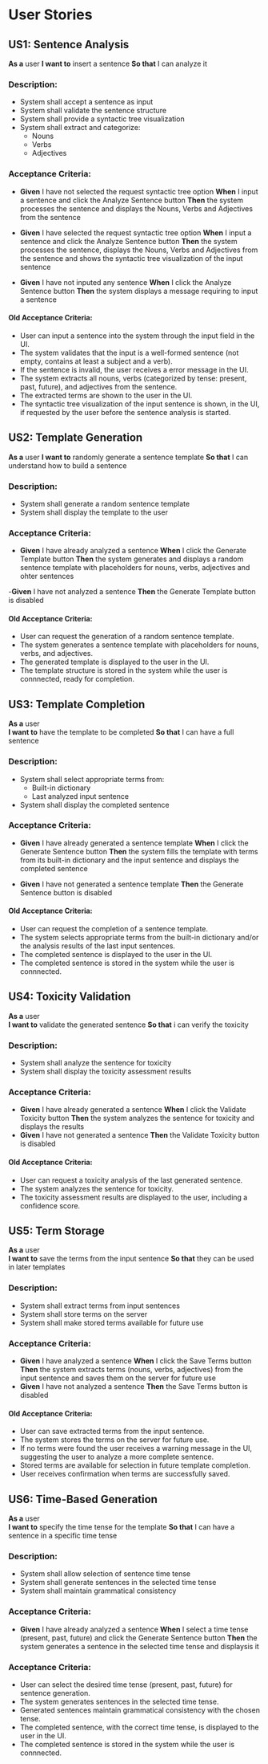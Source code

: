 # User Stories

## US1: Sentence Analysis
**As a** user
**I want to** insert a sentence
**So that** I can analyze it

### Description:
- System shall accept a sentence as input
- System shall validate the sentence structure
- System shall provide a syntactic tree visualization
- System shall extract and categorize:
  - Nouns
  - Verbs
  - Adjectives

### Acceptance Criteria:
- **Given** I have not selected the request syntactic tree option
**When** I input a sentence and click the Analyze Sentence button
**Then** the system processes the sentence and displays the Nouns, Verbs and Adjectives from the sentence

- **Given** I have selected the request syntactic tree option
**When** I input a sentence and click the Analyze Sentence button
**Then** the system processes the sentence, displays the Nouns, Verbs and Adjectives from the sentence and shows the syntactic tree visualization of the input sentence

- **Given** I have not inputed any sentence
**When** I click the Analyze Sentence button
**Then** the system displays a message requiring to input a sentence

#### Old Acceptance Criteria:
- User can input a sentence into the system through the input field in the UI.
- The system validates that the input is a well-formed sentence (not empty, contains at least a subject and a verb).
- If the sentence is invalid, the user receives a error message in the UI.
- The system extracts all nouns, verbs (categorized by tense: present, past, future), and adjectives from the sentence.
- The extracted terms are shown to the user in the UI.
- The syntactic tree visualization of the input sentence is shown, in the UI, if requested by the user before the sentence analysis is started.

## US2: Template Generation
**As a** user
**I want to** randomly generate a sentence template
**So that** I can understand how to build a sentence

### Description:
- System shall generate a random sentence template
- System shall display the template to the user

### Acceptance Criteria:
- **Given** I have already analyzed a sentence
**When** I click the Generate Template button
**Then** the system generates and displays a random sentence template with placeholders for nouns, verbs, adjectives and ohter sentences

-**Given** I have not analyzed a sentence
**Then** the Generate Template button is disabled

#### Old Acceptance Criteria:
- User can request the generation of a random sentence template.
- The system generates a sentence template with placeholders for nouns, verbs, and adjectives.
- The generated template is displayed to the user in the UI.
- The template structure is stored in the system while the user is connnected, ready for completion.

## US3: Template Completion
**As a** user  
**I want to** have the template to be completed
**So that** I can have a full sentence

### Description:
- System shall select appropriate terms from:
  - Built-in dictionary
  - Last analyzed input sentence
- System shall display the completed sentence

### Acceptance Criteria:
- **Given** I have already generated a sentence template
**When** I click the Generate Sentence button
**Then** the system fills the template with terms from its built-in dictionary and the input sentence and displays the completed sentence

- **Given** I have not generated a sentence template
**Then** the Generate Sentence button is disabled

#### Old Acceptance Criteria:
- User can request the completion of a sentence template.
- The system selects appropriate terms from the built-in dictionary and/or the analysis results of the last input sentences.
- The completed sentence is displayed to the user in the UI.
- The completed sentence is stored in the system while the user is connnected.

## US4: Toxicity Validation
**As a** user  
**I want to** validate the generated sentence
**So that** i can verify the toxicity

### Description:
- System shall analyze the sentence for toxicity
- System shall display the toxicity assessment results

### Acceptance Criteria:
- **Given** I have already generated a sentence
**When** I click the Validate Toxicity button
**Then** the system analyzes the sentence for toxicity and displays the results
- **Given** I have not generated a sentence
**Then** the Validate Toxicity button is disabled

#### Old Acceptance Criteria:
- User can request a toxicity analysis of the last generated sentence.
- The system analyzes the sentence for toxicity.
- The toxicity assessment results are displayed to the user, including a confidence score.

## US5: Term Storage
**As a** user  
**I want to** save the terms from the input sentence
**So that** they can be used in later templates

### Description:
- System shall extract terms from input sentences
- System shall store terms on the server
- System shall make stored terms available for future use

### Acceptance Criteria:
- **Given** I have analyzed a sentence
**When** I click the Save Terms button
**Then** the system extracts terms (nouns, verbs, adjectives) from the input sentence and saves them on the server for future use
- **Given** I have not analyzed a sentence
**Then** the Save Terms button is disabled

#### Old Acceptance Criteria:
- User can save extracted terms from the input sentence.
- The system stores the terms on the server for future use.
- If no terms were found the user receives a warning message in the UI, suggesting the user to analyze a more complete sentence.
- Stored terms are available for selection in future template completion.
- User receives confirmation when terms are successfully saved.

## US6: Time-Based Generation
**As a** user  
**I want to** specify the time tense for the template
**So that** I can have a sentence in a specific time tense

### Description:
- System shall allow selection of sentence time tense
- System shall generate sentences in the selected time tense
- System shall maintain grammatical consistency

### Acceptance Criteria:
- **Given** I have already analyzed a sentence
**When** I select a time tense (present, past, future) and click the Generate Sentence button
**Then** the system generates a sentence in the selected time tense and displaysis it

### Acceptance Criteria:
- User can select the desired time tense (present, past, future) for sentence generation.
- The system generates sentences in the selected time tense.
- Generated sentences maintain grammatical consistency with the chosen tense.
- The completed sentence, with the correct time tense, is displayed to the user in the UI.
- The completed sentence is stored in the system while the user is connnected.
